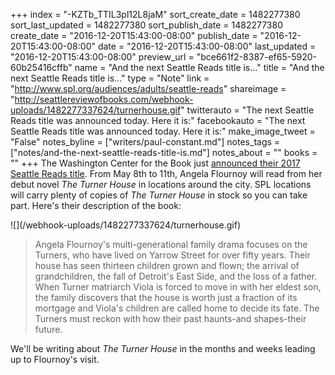 +++
index = "-KZTb_TTIL3pl12L8jaM"
sort_create_date = 1482277380
sort_last_updated = 1482277380
sort_publish_date = 1482277380
create_date = "2016-12-20T15:43:00-08:00"
publish_date = "2016-12-20T15:43:00-08:00"
date = "2016-12-20T15:43:00-08:00"
last_updated = "2016-12-20T15:43:00-08:00"
preview_url = "bce661f2-8387-ef65-5920-60b25416cffb"
name = "And the next Seattle Reads title is..."
title = "And the next Seattle Reads title is..."
type = "Note"
link = "http://www.spl.org/audiences/adults/seattle-reads"
shareimage = "http://seattlereviewofbooks.com/webhook-uploads/1482277337624/turnerhouse.gif"
twitterauto = "The next Seattle Reads title was announced today. Here it is:"
facebookauto = "The next Seattle Reads title was announced today. Here it is:"
make_image_tweet = "False"
notes_byline = ["writers/paul-constant.md"]
notes_tags = ["notes/and-the-next-seattle-reads-title-is.md"]
notes_about = ""
books = ""
+++
The Washington Center for the Book just [announced their 2017 Seattle Reads title](http://www.spl.org/audiences/adults/seattle-reads). From May 8th to 11th, Angela Flournoy will read from her debut novel *The Turner House* in locations around the city. SPL locations will carry plenty of copies of *The Turner House* in stock so you can take part. Here's their description of the book:

<p class="image-left">![](/webhook-uploads/1482277337624/turnerhouse.gif)</p>

<blockquote>Angela Flournoy's multi-generational family drama focuses on the Turners, who have lived on Yarrow Street for over fifty years. Their house has seen thirteen children grown and flown; the arrival of grandchildren, the fall of Detroit's East Side, and the loss of a father. When Turner matriarch Viola is forced to move in with her eldest son, the family discovers that the house is worth just a fraction of its mortgage and Viola's children are called home to decide its fate. The Turners must reckon with how their past haunts-and shapes-their future.</blockquote>

We'll be writing about *The Turner House* in the months and weeks leading up to Flournoy's visit.


